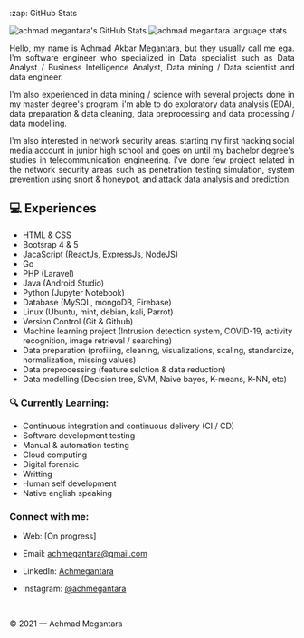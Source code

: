 <p align="left">:zap: GitHub Stats </p>
<img alt="achmad megantara's GitHub Stats" src="https://github-readme-stats.vercel.app/api?username=achmegantara&show_icons=true&hide_border=true" />
<img alt="achmad megantara language stats" src="https://github-readme-stats.vercel.app/api/top-langs/?username=achmegantara&layout=compact"  />

<p align=justify>Hello, my name is Achmad Akbar Megantara, but they usually call me ega. I'm software engineer who specialized in Data specialist such as Data Analyst / Business Intelligence Analyst, Data mining / Data scientist and data engineer.  </p>
<p align=justify>I'm also experienced in data mining / science with several projects done in my master degree's program. i'm able to do exploratory data analysis (EDA), data preparation & data cleaning, data preprocessing and data processing / data modelling.</p>
<p align=justify>I'm also interested in network security areas. starting my first hacking social media account in junior high school and goes on until my bachelor degree's studies in telecommunication engineering. i've done few project related in the network security areas such as penetration testing simulation, system prevention using snort & honeypot, and attack data analysis and prediction. </p>

## 💻 Experiences
- HTML & CSS
- Bootsrap 4 & 5
- JacaScript (ReactJs, ExpressJs, NodeJS)
- Go
- PHP (Laravel)
- Java (Android Studio)
- Python (Jupyter Notebook)
- Database (MySQL, mongoDB, Firebase)
- Linux (Ubuntu, mint, debian, kali, Parrot)
- Version Control (Git & Github)
- Machine learning project (Intrusion detection system, COVID-19, activity recognition, image retrieval / searching)
- Data preparation (profiling, cleaning, visualizations, scaling, standardize, normalization, missing values)
- Data preprocessing (feature selction & data reduction)
- Data modelling (Decision tree, SVM, Naive bayes, K-means, K-NN, etc)

### 🔍 Currently Learning:
- Continuous integration and continuous delivery (CI / CD)
- Software development testing
- Manual & automation testing
- Cloud computing
- Digital forensic
- Writting
- Human self development
- Native english speaking

### Connect with me:

- Web: [On progress]
- Email: [achmegantara@gmail.com](achmegantara@gmail.com)
- LinkedIn: [Achmegantara](https://www.linkedin.com/in/achmadmegantara/)
- Instagram: [@achmegantara](https://www.instagram.com/achmegantara/)
  
  <br />
  
© 2021 — Achmad Megantara
